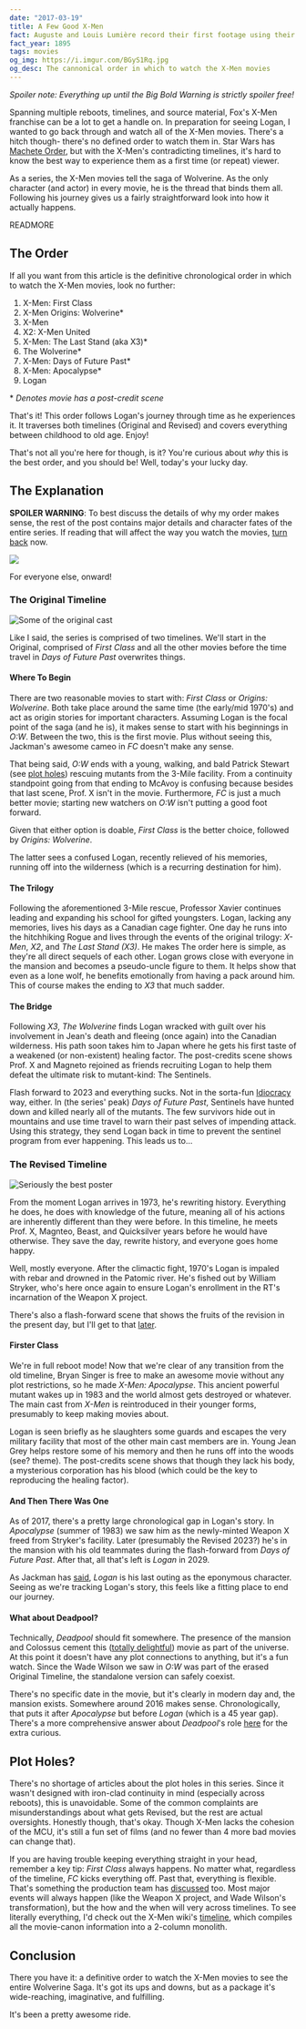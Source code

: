 ```yaml
---
date: "2017-03-19"
title: A Few Good X-Men
fact: Auguste and Louis Lumière record their first footage using their newly patented cinematograph.
fact_year: 1895
tags: movies
og_img: https://i.imgur.com/BGyS1Rq.jpg
og_desc: The cannonical order in which to watch the X-Men movies
---
```


_Spoiler note: Everything up until the Big Bold Warning is strictly spoiler free!_

Spanning multiple reboots, timelines, and source material, Fox's X-Men franchise can be a lot to get a handle on. In preparation for seeing Logan, I wanted to go back through and watch all of the X-Men movies. There's a hitch though- there's no defined order to watch them in. Star Wars has [Machete Order](http://www.nomachetejuggling.com/2011/11/11/the-star-wars-saga-suggested-viewing-order/), but with the X-Men's contradicting timelines, it's hard to know the best way to experience them as a first time (or repeat) viewer.

As a series, the X-Men movies tell the saga of Wolverine. As the only character (and actor) in every movie, he is the thread that binds them all. Following his journey gives us a fairly straightforward look into how it actually happens.

READMORE

## The Order

If all you want from this article is the definitive chronological order in which to watch the X-Men movies, look no further:

1. X-Men: First Class
1. X-Men Origins: Wolverine\*
1. X-Men
1. X2: X-Men United
1. X-Men: The Last Stand (aka X3)\*
1. The Wolverine\*
1. X-Men: Days of Future Past\*
1. X-Men: Apocalypse\*
1. Logan

\* _Denotes movie has a post-credit scene_

That's it! This order follows Logan's journey through time as he experiences it. It traverses both timelines (Original and Revised) and covers everything between childhood to old age. Enjoy!

That's not all you're here for though, is it? You're curious about _why_ this is the best order, and you should be! Well, today's your lucky day.

## The Explanation

**SPOILER WARNING**: To best discuss the details of why my order makes sense, the rest of the post contains major details and character fates of the entire series. If reading that will affect the way you watch the movies, [turn back](#the-order) now.

![](https://i.imgur.com/rXe8law.jpg)

For everyone else, onward!

### The Original Timeline

![Some of the original cast](https://i.imgur.com/qSezBoy.jpg)

Like I said, the series is comprised of two timelines. We'll start in the Original, comprised of _First Class_ and all the other movies before the time travel in _Days of Future Past_ overwrites things.

#### Where To Begin

There are two reasonable movies to start with: _First Class_ or _Origins: Wolverine_. Both take place around the same time (the early/mid 1970's) and act as origin stories for important characters. Assuming Logan is the focal point of the saga (and he is), it makes sense to start with his beginnings in _O:W_. Between the two, this is the first movie. Plus without seeing this, Jackman's awesome cameo in _FC_ doesn't make any sense.

That being said, _O:W_ ends with a young, walking, and bald Patrick Stewart (see [plot holes](#plot-holes)) rescuing mutants from the 3-Mile facility. From a continuity standpoint going from that ending to McAvoy is confusing because besides that last scene, Prof. X isn't in the movie. Furthermore, _FC_ is just a much better movie; starting new watchers on _O:W_ isn't putting a good foot forward.

Given that either option is doable, _First Class_ is the better choice, followed by _Origins: Wolverine_.

The latter sees a confused Logan, recently relieved of his memories, running off into the wilderness (which is a recurring destination for him).

#### The Trilogy

Following the aforementioned 3-Mile rescue, Professor Xavier continues leading and expanding his school for gifted youngsters. Logan, lacking any memories, lives his days as a Canadian cage fighter. One day he runs into the hitchhiking Rogue and lives through the events of the original trilogy: _X-Men_, _X2_, and _The Last Stand (X3)_. He makes The order here is simple, as they're all direct sequels of each other. Logan grows close with everyone in the mansion and becomes a pseudo-uncle figure to them. It helps show that even as a lone wolf, he benefits emotionally from having a pack around him. This of course makes the ending to _X3_ that much sadder.

#### The Bridge

Following _X3_, _The Wolverine_ finds Logan wracked with guilt over his involvement in Jean's death and fleeing (once again) into the Canadian wilderness. His path soon takes him to Japan where he gets his first taste of a weakened (or non-existent) healing factor. The post-credits scene shows Prof. X and Magneto rejoined as friends recruiting Logan to help them defeat the ultimate risk to mutant-kind: The Sentinels.

Flash forward to 2023 and everything sucks. Not in the sorta-fun [Idiocracy](https://en.wikipedia.org/wiki/Idiocracy) way, either. In (the series' peak) _Days of Future Past_, Sentinels have hunted down and killed nearly all of the mutants. The few survivors hide out in mountains and use time travel to warn their past selves of impending attack. Using this strategy, they send Logan back in time to prevent the sentinel program from ever happening. This leads us to...

### The Revised Timeline

![Seriously the best poster](https://i.imgur.com/xXIZa7D.jpg)

From the moment Logan arrives in 1973, he's rewriting history. Everything he does, he does with knowledge of the future, meaning all of his actions are inherently different than they were before. In this timeline, he meets Prof. X, Magnteo, Beast, and Quicksilver years before he would have otherwise. They save the day, rewrite history, and everyone goes home happy.

Well, mostly everyone. After the climactic fight, 1970's Logan is impaled with rebar and drowned in the Patomic river. He's fished out by William Stryker, who's here once again to ensure Logan's enrollment in the RT's incarnation of the Weapon X project.

There's also a flash-forward scene that shows the fruits of the revision in the present day, but I'll get to that [later](#and-then-there-was-one).

#### Firster Class

We're in full reboot mode! Now that we're clear of any transition from the old timeline, Bryan Singer is free to make an awesome movie without any plot restrictions, so he made _X-Men: Apocalypse_. This ancient powerful mutant wakes up in 1983 and the world almost gets destroyed or whatever. The main cast from _X-Men_ is reintroduced in their younger forms, presumably to keep making movies about.

Logan is seen briefly as he slaughters some guards and escapes the very military facility that most of the other main cast members are in. Young Jean Grey helps restore some of his memory and then he runs off into the woods (see? theme). The post-credits scene shows that though they lack his body, a mysterious corporation has his blood (which could be the key to reproducing the healing factor).

#### And Then There Was One

As of 2017, there's a pretty large chronological gap in Logan's story. In _Apocalypse_ (summer of 1983) we saw him as the newly-minted Weapon X freed from Stryker's facility. Later (presumably the Revised 2023?) he's in the mansion with his old teammates during the flash-forward from _Days of Future Past_. After that, all that's left is _Logan_ in 2029.

As Jackman has [said](http://comicbook.com/2015/05/07/hugh-jackman-confirms-wolverine-3-will-be-his-last-time-as-chara/), _Logan_ is his last outing as the eponymous character. Seeing as we're tracking Logan's story, this feels like a fitting place to end our journey.

#### What about Deadpool?

Technically, _Deadpool_ should fit somewhere. The presence of the mansion and Colossus cement this ([totally delightful](/blog/2017/02/11/a-few-of-my-favorite-things/#movies)) movie as part of the universe. At this point it doesn't have any plot connections to anything, but it's a fun watch. Since the Wade Wilson we saw in _O:W_ was part of the erased Original Timeline, the standalone version can safely coexist.

There's no specific date in the movie, but it's clearly in modern day and, the mansion exists. Somewhere around 2016 makes sense. Chronologically, that puts it after _Apocalypse_ but before _Logan_ (which is a 45 year gap). There's a more comprehensive answer about _Deadpool_'s role [here](https://movies.stackexchange.com/a/47739) for the extra curious.

## Plot Holes?

There's no shortage of articles about the plot holes in this series. Since it wasn't designed with iron-clad continuity in mind (especially across reboots), this is unavoidable. Some of the common complaints are misunderstandings about what gets Revised, but the rest are actual oversights. Honestly though, that's okay. Though X-Men lacks the cohesion of the MCU, it's still a fun set of films (and no fewer than 4 more bad movies can change that).

If you are having trouble keeping everything straight in your head, remember a key tip: _First Class_ always happens. No matter what, regardless of the timeline, _FC_ kicks everything off. Past that, everything is flexible. That's something the production team has [discussed](http://collider.com/x-men-apocalypse-new-timeline-explained-bryan-singer/) too. Most major events will always happen (like the Weapon X project, and Wade Wilson's transformation), but the how and the when will very across timelines. To see literally everything, I'd check out the X-Men wiki's [timeline](http://xmenmovies.wikia.com/wiki/Timeline), which compiles all the movie-canon information into a 2-column monolith.

## Conclusion

There you have it: a definitive order to watch the X-Men movies to see the entire Wolverine Saga. It's got its ups and downs, but as a package it's wide-reaching, imaginative, and fulfilling.

It's been a pretty awesome ride.
